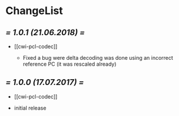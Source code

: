 # ChangeList

## *= 1.0.1 (21.06.2018) =*

* [[cwi-pcl-codec]]


  * Fixed a bug were delta decoding was done using an incorrect reference PC (it was rescaled already)
## *= 1.0.0 (17.07.2017) =*

* [[cwi-pcl-codec]]

 * initial release
